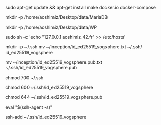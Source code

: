 sudo apt-get update && apt-get install make docker.io docker-compose

mkdir -p /home/aoshimiz/Desktop/data/MariaDB

mkdir -p /home/aoshimiz/Desktop/data/WP

sudo sh -c 'echo "127.0.0.1 aoshimiz.42.fr" >> /etc/hosts'

mkdir -p ~/.ssh
mv ~/inception/id_ed25519_vogsphere.txt ~/.ssh/
id_ed25519_vogsphere

mv ~/inception/id_ed25519_vogsphere.pub.txt ~/.ssh/id_ed25519_vogsphere.pub

chmod 700 ~/.ssh

chmod 600 ~/.ssh/id_ed25519_vogsphere

chmod 644 ~/.ssh/id_ed25519_vogsphere.pub

eval "$(ssh-agent -s)"

ssh-add ~/.ssh/id_ed25519_vogsphere